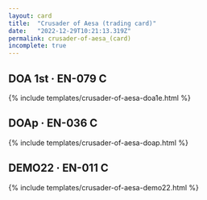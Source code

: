 ```yaml
---
layout: card
title:  "Crusader of Aesa (trading card)"
date:   "2022-12-29T10:21:13.319Z"
permalink: crusader-of-aesa_(card)
incomplete: true
---
```


## DOA 1st &middot; EN-079 C

{% include templates/crusader-of-aesa-doa1e.html %}


## DOAp &middot; EN-036 C

{% include templates/crusader-of-aesa-doap.html %}


## DEMO22 &middot; EN-011 C

{% include templates/crusader-of-aesa-demo22.html %}
